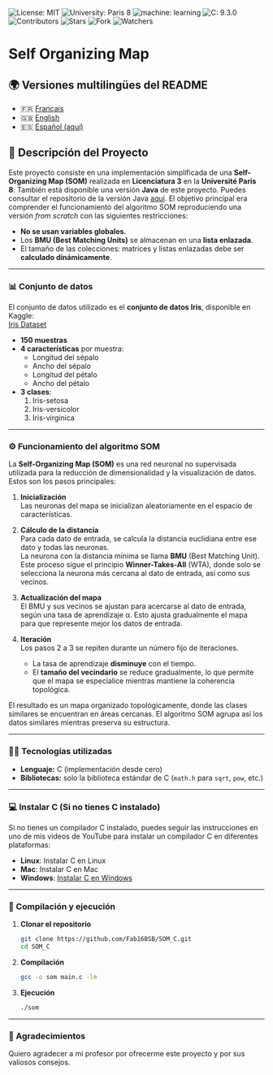 ![License: MIT](https://img.shields.io/badge/Licence-MIT-green)
![University: Paris 8](https://img.shields.io/badge/University-Paris%208-red)
![machine: learning](https://img.shields.io/badge/machine-learning-blue)
![C: 9.3.0](https://img.shields.io/badge/c-9.3.0-brightgreen)
![Contributors](https://img.shields.io/badge/contributor-1-orange)
![Stars](https://img.shields.io/github/stars/Fab16BSB/SOM_C?color=orange)
![Fork](https://img.shields.io/github/forks/Fab16BSB/SOM_C?color=orange)
![Watchers](https://img.shields.io/github/watchers/Fab16BSB/SOM_C?color=orange)


<h1> Self Organizing Map </h1>

## 🌍 Versiones multilingües del README

- 🇫🇷 [Français](./README.fr.md)
- 🇬🇧 [English](.README.md)
- 🇪🇸 [Español (aquí)](#)

## 📘 Descripción del Proyecto

Este proyecto consiste en una implementación simplificada de una **Self-Organizing Map (SOM)** realizada en **Licenciatura 3** en la **Université Paris 8**. También está disponible una versión **Java** de este proyecto. Puedes consultar el repositorio de la versión Java [aquí](https://github.com/Fab16BSB/SOM_JAVA). El objetivo principal era comprender el funcionamiento del algoritmo SOM reproduciendo una versión *from scratch* con las siguientes restricciones:

- **No se usan variables globales.**  
- Los **BMU (Best Matching Units)** se almacenan en una **lista enlazada**.  
- El tamaño de las colecciones: matrices y listas enlazadas debe ser **calculado dinámicamente**.  

---

### 📊 Conjunto de datos

El conjunto de datos utilizado es el **conjunto de datos Iris**, disponible en Kaggle:  
[Iris Dataset](https://www.kaggle.com/uciml/iris)

- **150 muestras**  
- **4 características** por muestra:  
  - Longitud del sépalo  
  - Ancho del sépalo  
  - Longitud del pétalo  
  - Ancho del pétalo  
- **3 clases**:  
  1. Iris-setosa  
  2. Iris-versicolor  
  3. Iris-virginica  

---

### ⚙️ Funcionamiento del algoritmo SOM

La **Self-Organizing Map (SOM)** es una red neuronal no supervisada utilizada para la reducción de dimensionalidad y la visualización de datos. Estos son los pasos principales:

1. **Inicialización**  
   Las neuronas del mapa se inicializan aleatoriamente en el espacio de características.  

2. **Cálculo de la distancia**  
   Para cada dato de entrada, se calcula la distancia euclidiana entre ese dato y todas las neuronas.  
   La neurona con la distancia mínima se llama **BMU** (Best Matching Unit). Este proceso sigue el principio **Winner-Takes-All** (WTA), donde solo se selecciona la neurona más cercana al dato de entrada, así como sus vecinos.

3. **Actualización del mapa**  
   El BMU y sus vecinos se ajustan para acercarse al dato de entrada, según una tasa de aprendizaje α. Esto ajusta gradualmente el mapa para que represente mejor los datos de entrada.

4. **Iteración**  
   Los pasos 2 a 3 se repiten durante un número fijo de iteraciones.  
   - La tasa de aprendizaje **disminuye** con el tiempo.  
   - El **tamaño del vecindario** se reduce gradualmente, lo que permite que el mapa se especialice mientras mantiene la coherencia topológica.

El resultado es un mapa organizado topológicamente, donde las clases similares se encuentran en áreas cercanas. El algoritmo SOM agrupa así los datos similares mientras preserva su estructura.

---

### 🧑‍💻 Tecnologías utilizadas

- **Lenguaje:** C (implementación desde cero)  
- **Bibliotecas:** solo la biblioteca estándar de C (`math.h` para `sqrt`, `pow`, etc.)

---

### 💻 Instalar C (Si no tienes C instalado)

Si no tienes un compilador C instalado, puedes seguir las instrucciones en uno de mis videos de YouTube para instalar un compilador C en diferentes plataformas:

- **Linux**: Instalar C en Linux
- **Mac**: Instalar C en Mac
- **Windows**: [Instalar C en Windows](https://www.youtube.com/watch?v=MNPhTlvzSIA)

---

### 📝 Compilación y ejecución

1. **Clonar el repositorio**

   ```bash
   git clone https://github.com/Fab16BSB/SOM_C.git
   cd SOM_C
   ```
2. **Compilación**

   ```bash
   gcc -o som main.c -lm
   ```

3. **Ejecución**

   ```bash
   ./som
   ```

---

### 🙌 Agradecimientos
Quiero agradecer a mi profesor por ofrecerme este proyecto y por sus valiosos consejos.
